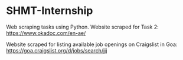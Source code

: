 # SHMT-Internship
Web scraping tasks using Python.
Website scraped for Task 2: https://www.okadoc.com/en-ae/

Website scraped for listing available job openings on Craigslist in Goa: https://goa.craigslist.org/d/jobs/search/jjj

